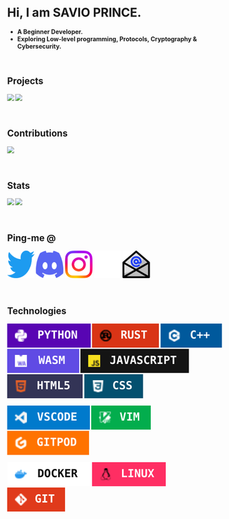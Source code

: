 <h1>Hi, I am <b>SAVIO PRINCE<b>.<br></h1>

- **A Beginner Developer.**
- **Exploring Low-level programming, Protocols, Cryptography & Cybersecurity.**

<br>
<h2 align="left">Projects</h2>
<p><a href="https://github.com/oivas000/lichess-bot">
<img align="centre" src="https://github-readme-stats.vercel.app/api/pin/?username=oivas000&repo=Lichess-Bot&theme=midnight-purple"></a>
<a href="https://github.com/oivas000/ChessLib">
<img align="centre" src="https://github-readme-stats.vercel.app/api/pin/?username=oivas000&repo=ChessLib&theme=midnight-purple"></a>
</p>
<br>
<h2 align="left">Contributions</h2>
<p><a href="https://github.com/ShailChoksi/lichess-bot">
<img align="centre" src="https://github-readme-stats.vercel.app/api/pin/?username=ShailChoksi&repo=lichess-bot&show_owner=true&theme=midnight-purple"></a>
</p>
<br>
<h2 align="left">Stats</h2>
<p><a><img align="centre" src="https://github-readme-stats.vercel.app/api?username=oivas000&show_icons=true&include_all_commits=false&line_height=33&theme=midnight-purple"></a>
<a><img align="centre" src="https://github-readme-stats.vercel.app/api/top-langs/?username=oivas000&theme=midnight-purple"></a>
</p>
<br>
<h2 align="left">Ping-me &commat;</h2>
<p><a href="https://twitter.com/oivas000"><img src="img/social/twitter.svg" height="64" width="64" alt="Twitter"></a>
<a href="https://discord.com/users/1101327244091203625"><img src="img/social/discord.svg" height="64" width="64" alt="Discord"></a>
<a href="https://www.instagram.com/oivas000/"><img src="img/social/instagram.svg" height="64" width="64" alt="Instagram"></a>
<a href="https://github.com/oivas000"><img src="img/social/github.svg" height="64" width="64" alt="Github"></a>
<a href="javascript:location='mailto:\u0068\u0065\u006c\u006c\u006f\u0040\u006f\u0069\u0076\u0061\u0073\u0030\u0030\u0030\u002e\u006c\u0069\u0076\u0065?subject=Hi';void 0"><img src="img/social/email.svg" height="64" width="64" alt="E-mail"></a>
</p>
<br>
<h2 align="left" id="Technologies">Technologies</h2>
<p><img align="centre" src="img/badges/python.svg" alt="Python">
<img align="centre" src="img/badges/rust.svg" alt="Rust">
<img align="centre" src="img/badges/c++.svg" alt="C++">
<img align="centre" src="img/badges/wasm.svg" alt="WASM">
<img align="centre" src="img/badges/javascript.svg" alt="JavaScript">
<img align="centre" src="img/badges/html5.svg" alt="HTML5">
<img align="centre" src="img/badges/css.svg" alt="CSS"></p>
<p><img align="centre" src="img/badges/vscode.svg" alt="VSCode">
<img align="centre" src="img/badges/vim.svg" alt="Vim">
<img align="centre" src="img/badges/gitpod.svg" alt="Gitpod"></p>
<p><img align="centre" src="img/badges/docker.svg" alt="Docker">
<img align="centre" src="img/badges/linux.svg" alt="Linux">
<img align="centre" src="img/badges/git.svg" alt="Git"></p>
